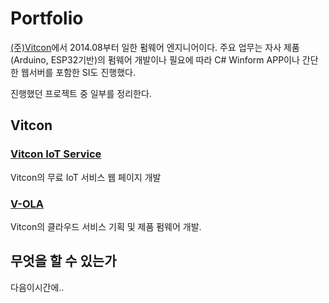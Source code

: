 # Portfolio
[(주)Vitcon](http://vitcon.co.kr/default/)에서 2014.08부터 일한 펌웨어 엔지니어이다.
주요 업무는 자사 제품(Arduino, ESP32기반)의 펌웨어 개발이나 필요에 따라 C# Winform APP이나 간단한 웹서버를 포함한 SI도 진행했다.

진행했던 프로젝트 중 일부를 정리한다.

## Vitcon

### [Vitcon IoT Service](https://iot.vitcon.co.kr/login/)
Vitcon의 무료 IoT 서비스 웹 페이지 개발

### [V-OLA](./V-OLA)
Vitcon의 클라우드 서비스 기획 및 제품 펌웨어 개발.

## 무엇을 할 수 있는가
다음이시간에..
